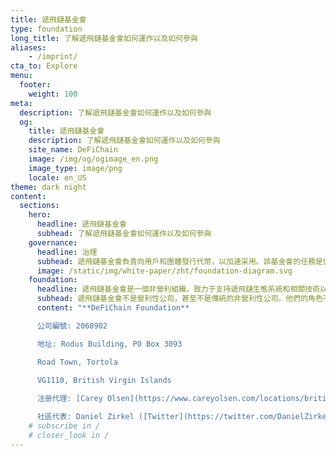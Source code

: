 ```yaml
---
title: 遞飛鏈基金會
type: foundation
long_title: 了解遞飛鏈基金會如何運作以及如何參與
aliases:
    - /imprint/
cta_to: Explore
menu:
  footer:
    weight: 100
meta:
  description: 了解遞飛鏈基金會如何運作以及如何參與
  og:
    title: 遞飛鏈基金會
    description: 了解遞飛鏈基金會如何運作以及如何參與
    site_name: DeFiChain
    image: /img/og/ogimage_en.png
    image_type: image/png
    locale: en_US
theme: dark night
content:
  sections:
    hero:
      headline: 遞飛鏈基金會
      subhead: 了解遞飛鏈基金會如何運作以及如何參與
    governance:
      headline: 治理
      subhead: 遞飛鏈基金會負責向用戶和團體發行代幣，以加速采用。該基金會的任務是促進生態系統，引進生態系統夥伴，指導開發生態系統夥伴工具，以及開展其他活動，新增生態系統夥伴的加入。
      image: /static/img/white-paper/zht/foundation-diagram.svg
    foundation:
      headline: 遞飛鏈基金會是一個非營利組織，致力于支持遞飛鏈生態系統和相關技術以及社區。
      subhead: 遞飛鏈基金會不是營利性公司，甚至不是傳統的非營利性公司。他們的角色不是控制或領導遞飛鏈，也不是唯一為遞飛鏈相關技術的關鍵開發提供資金的組織。 遞飛鏈基金會是更大生態系統的一部分。
      content: "**DeFiChain Foundation**

      公司編號: 2068902

      地址: Rodus Building, PO Box 3093

      Road Town, Tortola

      VG1110, British Virgin Islands
      
      注册代理: [Carey Olsen](https://www.careyolsen.com/locations/british-virgin-islands)

      社區代表: Daniel Zirkel ([Twitter](https://twitter.com/DanielZirkel))"
    # subscribe in /
    # closer_look in /
---
```

